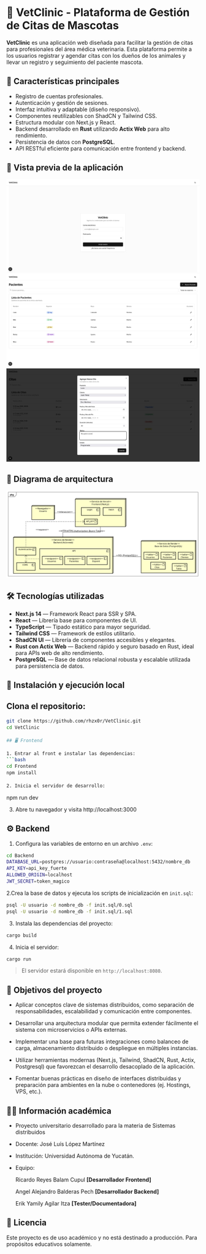 # 🐾 VetClinic - Plataforma de Gestión de Citas de Mascotas

**VetClinic** es una aplicación web diseñada para facilitar la gestión de citas para profesionales del área médica veterinaria. Esta plataforma permite a los usuarios registrar y agendar citas con los dueños de los animales y llevar un registro y seguimiento del paciente mascota.

## 📌 Características principales

- Registro de cuentas profesionales.
- Autenticación y gestión de sesiones.
- Interfaz intuitiva y adaptable (diseño responsivo).
- Componentes reutilizables con ShadCN y Tailwind CSS.
- Estructura modular con Next.js y React.
- Backend desarrollado en **Rust** utilizando **Actix Web** para alto rendimiento.
- Persistencia de datos con **PostgreSQL**.
- API RESTful eficiente para comunicación entre frontend y backend.

## 📸 Vista previa de la aplicación

![Vista previa login](img/login.jpeg)
![Vista previa pacientes](img/pacientes.jpeg)
![Vista previa citas](img/citas.jpeg)

## 🧩 Diagrama de arquitectura

![Diagrama](img/uml.jpeg)

## 🛠️ Tecnologías utilizadas

- **Next.js 14** — Framework React para SSR y SPA.
- **React** — Librería base para componentes de UI.
- **TypeScript** — Tipado estático para mayor seguridad.
- **Tailwind CSS** — Framework de estilos utilitario.
- **ShadCN UI** — Librería de componentes accesibles y elegantes.
- **Rust con Actix Web** — Backend rápido y seguro basado en Rust, ideal para APIs web de alto rendimiento.
- **PostgreSQL** — Base de datos relacional robusta y escalable utilizada para persistencia de datos.

## 🔧 Instalación y ejecución local

## Clona el repositorio:
   ```bash
   git clone https://github.com/rhzx0r/VetClinic.git
   cd VetClinic

## 🖥️ Frontend

1. Entrar al front e instalar las dependencias:
   ```bash
   cd Frontend
   npm install

2. Inicia el servidor de desarrollo:
   ```
   npm run dev

3. Abre tu navegador y visita http://localhost:3000

## ⚙️ Backend

1. Configura las variables de entorno en un archivo `.env`:
```bash
cd Backend
DATABASE_URL=postgres://usuario:contraseña@localhost:5432/nombre_db
API_KEY=api_key_fuerte
ALLOWED_ORIGIN=localhost
JWT_SECRET=token_magico
```

2.Crea la base de datos y ejecuta los scripts de inicialización en `init.sql`:
```bash
psql -U usuario -d nombre_db -f init.sql/0.sql
psql -U usuario -d nombre_db -f init.sql/1.sql
```

3. Instala las dependencias del proyecto:
```bash
cargo build
```

4. Inicia el servidor:
```bash
cargo run
```

> El servidor estará disponible en `http://localhost:8080`.

## 🎯 Objetivos del proyecto

- Aplicar conceptos clave de sistemas distribuidos, como separación de responsabilidades, escalabilidad y comunicación entre componentes.

- Desarrollar una arquitectura modular que permita extender fácilmente el sistema con microservicios o APIs externas.

- Implementar una base para futuras integraciones como balanceo de carga, almacenamiento distribuido o despliegue en múltiples instancias.

- Utilizar herramientas modernas (Next.js, Tailwind, ShadCN, Rust, Actix, Postgresql) que favorezcan el desarrollo desacoplado de la aplicación.

- Fomentar buenas prácticas en diseño de interfaces distribuidas y preparación para ambientes en la nube o contenedores (ej. Hostings, VPS, etc.).

## 👨‍🏫 Información académica

- Proyecto universitario desarrollado para la materia de Sistemas distribuidos
- Docente: José Luís López Martínez
- Institución: Universidad Autónoma de Yucatán.
- Equipo:  
 
  Ricardo Reyes Balam Cupul **[Desarrollador Frontend]**  

  Angel Alejandro Balderas Pech **[Desarrollador Backend]**  

  Erik Yamily Agilar Itza **[Tester/Documentadora]**  
## 📄 Licencia
Este proyecto es de uso académico y no está destinado a producción. Para propósitos educativos solamente.